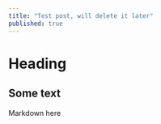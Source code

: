 ```yaml
---
title: "Test post, will delete it later"
published: true
---
```


# Heading

## Some text

Markdown here
